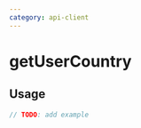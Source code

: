 ```yaml
---
category: api-client
---
```


# getUserCountry

<!-- PLACEHOLDER_DESCRIPTION -->

## Usage

```ts
// TODO: add example
```
